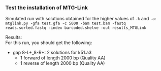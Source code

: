 ### Test the installation of MTG-Link

Simulated run with solutions obtained for the higher values of `-k` and `-a`:  
`mtglink.py -gfa test.gfa -c 5000 -bam test.bam -fastq reads.sorted.fastq -index barcoded.shelve -out results_MTGLink`

Results:  
For this run, you should get the following:  
* gap 8-L+_8-R+: 2 solutions for k51.a3  
    * 1 forward of length 2000 bp (Quality AA)  
    * 1 reverse of length 2000 bp (Quality AA)